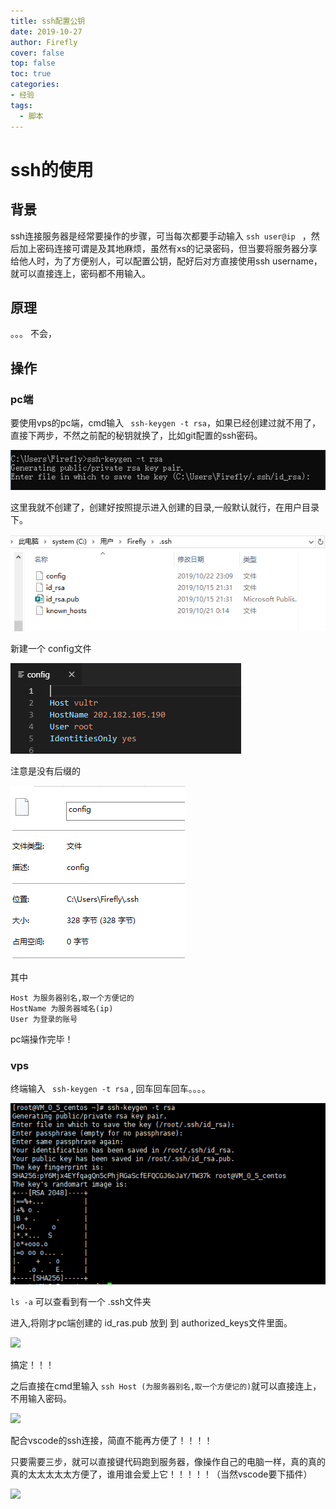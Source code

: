 ```yaml
---
title: ssh配置公钥
date: 2019-10-27
author: Firefly
cover: false
top: false
toc: true
categories:
- 经验
tags:
  - 脚本
---
```






# ssh的使用

## 背景

ssh连接服务器是经常要操作的步骤，可当每次都要手动输入 ```ssh user@ip ``` ，然后加上密码连接可谓是及其地麻烦，虽然有xs的记录密码，但当要将服务器分享给他人时，为了方便别人，可以配置公钥，配好后对方直接使用ssh username，就可以直接连上，密码都不用输入。

## 原理
<!-- more -->
。。。 不会，

## 操作

### pc端

要使用vps的pc端，cmd输入    ``` ssh-keygen -t rsa```，如果已经创建过就不用了，直接下两步，不然之前配的秘钥就换了，比如git配置的ssh密码。

![](https://raw.githubusercontent.com/Fierygit/picbed/master/ssh1.jpg)

这里我就不创建了，创建好按照提示进入创建的目录,一般默认就行，在用户目录下。

![](https://raw.githubusercontent.com/Fierygit/picbed/master/ssh2.jpg)

新建一个 config文件

![](https://raw.githubusercontent.com/Fierygit/picbed/master/ssh3.jpg)

注意是没有后缀的

![](https://raw.githubusercontent.com/Fierygit/picbed/master/ssh4.jpg)

其中

```
Host 为服务器别名,取一个方便记的
HostName 为服务器域名(ip)
User 为登录的账号
```

pc端操作完毕！

### vps

终端输入    ``` ssh-keygen -t rsa```   , 回车回车回车。。。。

![](https://raw.githubusercontent.com/Fierygit/picbed/master/sshshiyong.jpg)

```ls -a``` 可以查看到有一个 .ssh文件夹

进入,将刚才pc端创建的  id_ras.pub 放到 到 authorized_keys文件里面。

![](https://raw.githubusercontent.com/Fierygit/picbed/master/ssh5.jpg)

搞定！！！ 

之后直接在cmd里输入 ``` ssh Host (为服务器别名,取一个方便记的) ```就可以直接连上，不用输入密码。

![](https://raw.githubusercontent.com/Fierygit/picbed/master/ssh6.jpg)



配合vscode的ssh连接，简直不能再方便了！！！！

只要需要三步，就可以直接键代码跑到服务器，像操作自己的电脑一样，真的真的真的太太太太太方便了，谁用谁会爱上它！！！！！（当然vscode要下插件）

![](https://raw.githubusercontent.com/Fierygit/picbed/master/ssh7.jpg)